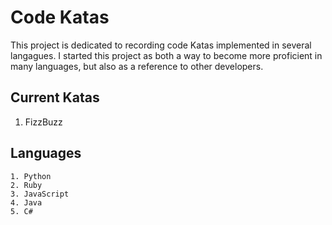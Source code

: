 # Code Katas

This project is dedicated to recording code Katas implemented in several langagues. I started this project as both a way to become more proficient in many languages, but also as a reference to other developers.


## Current Katas

 1. FizzBuzz
 
 
 ## Languages
    1. Python
    2. Ruby
    3. JavaScript
    4. Java
    5. C#

